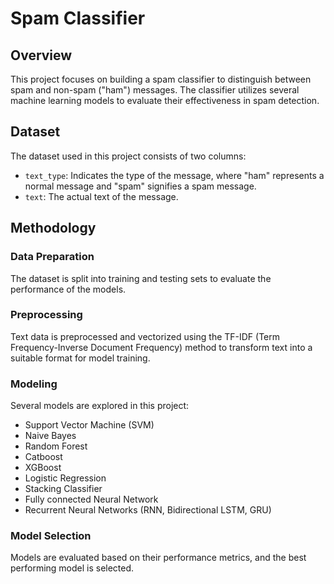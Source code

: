 # Spam Classifier

## Overview
This project focuses on building a spam classifier to distinguish between spam and non-spam ("ham") messages. The classifier utilizes several machine learning models to evaluate their effectiveness in spam detection.

## Dataset
The dataset used in this project consists of two columns:
- `text_type`: Indicates the type of the message, where "ham" represents a normal message and "spam" signifies a spam message.
- `text`: The actual text of the message.

## Methodology

### Data Preparation
The dataset is split into training and testing sets to evaluate the performance of the models.

### Preprocessing
Text data is preprocessed and vectorized using the TF-IDF (Term Frequency-Inverse Document Frequency) method to transform text into a suitable format for model training.

### Modeling
Several models are explored in this project:
- Support Vector Machine (SVM)
- Naive Bayes
- Random Forest
- Catboost
- XGBoost
- Logistic Regression
- Stacking Classifier
- Fully connected Neural Network
- Recurrent Neural Networks (RNN, Bidirectional LSTM, GRU)

### Model Selection
Models are evaluated based on their performance metrics, and the best performing model is selected.

